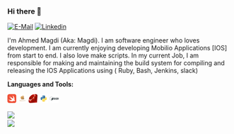 ### Hi there 👋

  [![E-Mail](https://img.shields.io/badge/email-reveal-369?style=for-the-badge&logo=gmail&logoColor=white)](https://mailhide.io/e/LQ55c)
  [![Linkedin](https://img.shields.io/badge/Linkedin-connect-blue?style=for-the-badge&logo=linkedin&logoColor=white)](https://www.linkedin.com/in/magdi93)

I'm Ahmed Magdi (Aka: Magdi). I am software engineer who loves development. I am currently enjoying developing Mobilio Applications [IOS] from start to end. I also love make scripts. In my current Job, I am responsible for making and maintaining the build system for compiling and releasing the IOS Applications using ( Ruby, Bash, Jenkins, slack)

**Languages and Tools:**  

<code><img height="20" src="https://raw.githubusercontent.com/github/explore/80688e429a7d4ef2fca1e82350fe8e3517d3494d/topics/swift/swift.png"></code>
<code><img height="20" src="https://raw.githubusercontent.com/github/explore/80688e429a7d4ef2fca1e82350fe8e3517d3494d/topics/objective-c/objective-c.png"></code>
<code><img height="20" src="https://raw.githubusercontent.com/github/explore/80688e429a7d4ef2fca1e82350fe8e3517d3494d/topics/ruby/ruby.png"></code>
<code><img height="20" src="https://raw.githubusercontent.com/github/explore/5c058a388828bb5fde0bcafd4bc867b5bb3f26f3/topics/python/python.png"></code>
<code><img height="20" src="https://raw.githubusercontent.com/github/explore/80688e429a7d4ef2fca1e82350fe8e3517d3494d/topics/bash/bash.png"></code>    

<a href="https://github.com/ahmed93/github-readme-stats">
  <img align="center" src="https://github-readme-stats-seven-xi.vercel.app/api/top-langs/?username=ahmed93&layout=compact&theme=dracula" />
</a>

</br>

<a href="https://github.com/ahmed93/github-readme-stats">
  <img align="center" src="https://github-readme-stats-seven-xi.vercel.app/api?username=ahmed93&show_icons=true&include_all_commits=true&theme=dracula"/>
</a>
